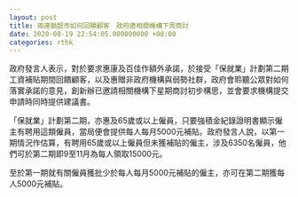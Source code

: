 ```yaml
---
layout: post
title: 兩連鎖超市如何回饋顧客　政府邀相關機構下周商討
date: 2020-08-19 22:54:05.000000000 +08:00
categories: rthk
---
```


政府發言人表示，對於要求惠康及百佳作額外承諾，於接受「保就業」計劃第二期工資補貼期間回饋顧客，以及惠贈非政府機構與弱勢社群，政府會聆聽公眾對如何落實承諾的意見，創新辦已邀請相關機構下星期商討初步構思，並會要求機構提交申請時同時提供建議書。

「保就業」計劃第二期，亦惠及65歲或以上僱員，只要強積金紀錄證明書顯示僱主有聘用這類僱員，當局便會提供每人每月5000元補貼。政府發言人說，以第一期情況作估算，有聘用65歲或以上僱員但未獲補貼的僱主，涉及6350名僱員，他們可於第二期即9至11月為每人領取15000元。

至於第一期就有關僱員獲批少於每人每月5000元補貼的僱主，亦可在第二期獲每人5000元補貼。
